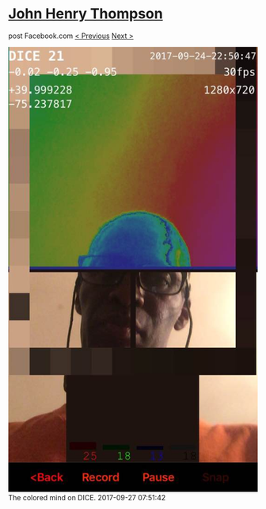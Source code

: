 # [John Henry Thompson](../README.md)
post Facebook.com
[< Previous](2017-09-27-2.md) [Next >](2017-09-26-1.md)

[![](../media/2017-09-27/Timeline-Photos-The-colored-mind-on-DICE.jpg)](../README.md)
The colored mind on DICE.
2017-09-27 07:51:42
